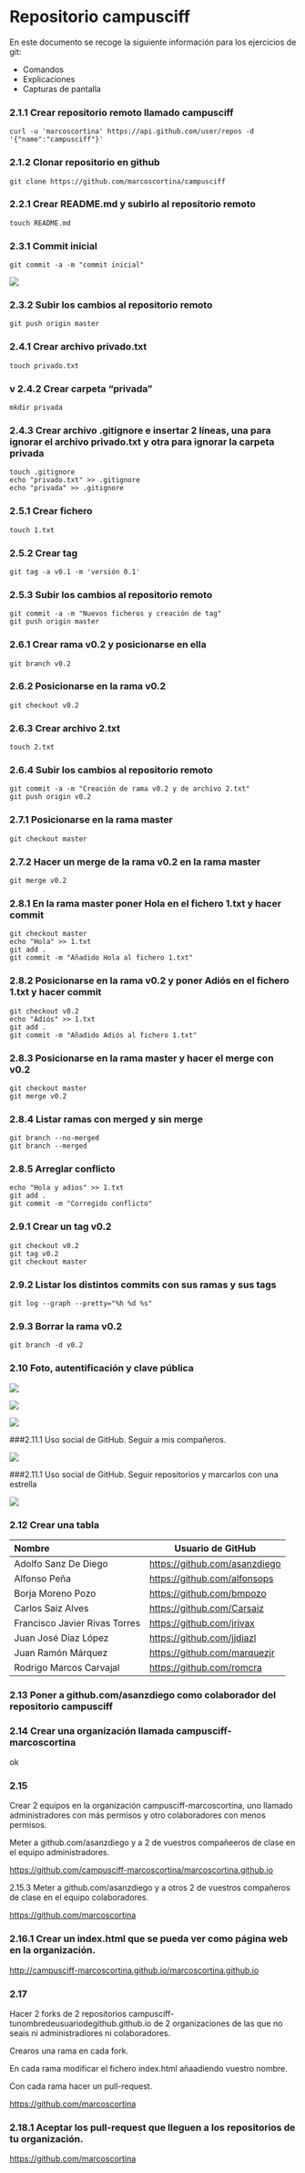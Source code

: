 Repositorio campusciff
===================

En este documento se recoge la siguiente información para los ejercicios de git:

- Comandos
- Explicaciones
- Capturas de pantalla

### 2.1.1 Crear repositorio remoto llamado campusciff
```
curl -u 'marcoscortina' https://api.github.com/user/repos -d '{"name":"campusciff"}'
```

### 2.1.2 Clonar repositorio en github
```
git clone https://github.com/marcoscortina/campusciff
```

### 2.2.1 Crear README.md y subirlo al repositorio remoto
```
touch README.md
```

### 2.3.1 Commit inicial
```
git commit -a -m "commit inicial"
```
![](https://github.com/marcoscortina/campusciff/raw/master/img/CommitInicial.png)


### 2.3.2 Subir los cambios al repositorio remoto
```
git push origin master
```

### 2.4.1 Crear archivo privado.txt
```
touch privado.txt
```

### v 2.4.2 Crear carpeta “privada” 
```
mkdir privada
```

### 2.4.3 Crear archivo .gitignore e insertar 2 líneas, una para ignorar el archivo privado.txt y otra para ignorar la carpeta privada
```
touch .gitignore
echo "privado.txt" >> .gitignore
echo "privada" >> .gitignore
```

### 2.5.1 Crear fichero
```
touch 1.txt		
```

### 2.5.2 Crear tag
```
git tag -a v0.1 -m 'versión 0.1'
```

### 2.5.3 Subir los cambios al repositorio remoto
```
git commit -a -m "Nuevos ficheros y creación de tag"
git push origin master
```		
					
###  2.6.1 Crear rama v0.2 y posicionarse en ella
```
git branch v0.2
```

### 2.6.2 Posicionarse en la rama v0.2 
```
git checkout v0.2
```

### 2.6.3 Crear archivo 2.txt
```
touch 2.txt
```

### 2.6.4 Subir los cambios al repositorio remoto
```
git commit -a -m "Creación de rama v0.2 y de archivo 2.txt"
git push origin v0.2
```


### 2.7.1 Posicionarse en la rama master
```
git checkout master
```


###  2.7.2 Hacer un merge de la rama v0.2 en la rama master
```
git merge v0.2
```

### 2.8.1 En la rama master poner Hola en el fichero 1.txt y hacer commit
```
git checkout master
echo "Hola" >> 1.txt
git add . 
git commit -m "Añadido Hola al fichero 1.txt"
```

### 2.8.2 Posicionarse en la rama v0.2 y poner Adiós en el fichero 1.txt y hacer commit
```
git checkout v0.2
echo "Adiós" >> 1.txt
git add .
git commit -m "Añadido Adiós al fichero 1.txt"
```

### 2.8.3 Posicionarse en la rama master y hacer el merge con v0.2
```
git checkout master
git merge v0.2
```

### 2.8.4 Listar ramas con merged y sin merge
```
git branch --no-merged 
git branch --merged
```

### 2.8.5 Arreglar conflicto
```
echo "Hola y adios" >> 1.txt
git add .
git commit -m "Corregido conflicto"
```
### 2.9.1 Crear un tag v0.2
```
git checkout v0.2
git tag v0.2
git checkout master
```

### 2.9.2 Listar los distintos commits con sus ramas y sus tags
```
git log --graph --pretty="%h %d %s"
```

### 2.9.3 Borrar la rama v0.2
```
git branch -d v0.2
```

### 2.10 Foto, autentificación y clave pública 

![](https://github.com/marcoscortina/campusciff/raw/master/img/FotoDePerfil.png)

![](https://github.com/marcoscortina/campusciff/raw/master/img/DobleFactorDeAutentificacion.png)

![](https://github.com/marcoscortina/campusciff/raw/master/img/ClavePublica.png)

###2.11.1 Uso social de GitHub. Seguir a mis compañeros.

![](https://github.com/marcoscortina/campusciff/raw/master/img/UsoSocialGitFollowing.png)

###2.11.1 Uso social de GitHub. Seguir repositorios y marcarlos con una estrella

![](https://github.com/marcoscortina/campusciff/raw/master/img/UsoSocialGitHubStars.png)



### 2.12 Crear una tabla

| Nombre     					| Usuario de GitHub 
| :-------------------------- 	| -------------------------- 
|Adolfo Sanz De Diego			|https://github.com/asanzdiego
|Alfonso Peña					|https://github.com/alfonsops
|Borja Moreno Pozo				|https://github.com/bmpozo
|Carlos Saiz Alves				|https://github.com/Carsaiz
|Francisco Javier Rivas Torres	|https://github.com/jrivax
|Juan José Díaz López			|https://github.com/jjdiazl
|Juan Ramón Márquez				|https://github.com/marquezjr
|Rodrigo Marcos Carvajal		|https://github.com/romcra



### 2.13 Poner a github.com/asanzdiego como colaborador del repositorio campusciff


### 2.14 Crear una organización llamada campusciff-marcoscortina
ok

### 2.15

Crear 2 equipos en la organización campusciff-marcoscortina, uno llamado administradores con más permisos y otro colaboradores con menos permisos.

Meter a github.com/asanzdiego y a 2 de vuestros compañeeros de clase en el equipo administradores.

https://github.com/campusciff-marcoscortina/marcoscortina.github.io

2.15.3 Meter a github.com/asanzdiego y a otros 2 de vuestros compañeros de clase en el equipo colaboradores.

https://github.com/marcoscortina

### 2.16.1 Crear un index.html que se pueda ver como página web en la organización.

http://campusciff-marcoscortina.github.io/marcoscortina.github.io

### 2.17

Hacer 2 forks de 2 repositorios campusciff- tunombredeusuariodegithub.github.io de 2 organizaciones de las que no seais ni administradiores ni colaboradores.

Crearos una rama en cada fork.

En cada rama modificar el fichero index.html añaadiendo vuestro nombre.

Con cada rama hacer un pull-request.

https://github.com/marcoscortina

### 2.18.1 Aceptar los pull-request que lleguen a los repositorios de tu organización.

https://github.com/marcoscortina






